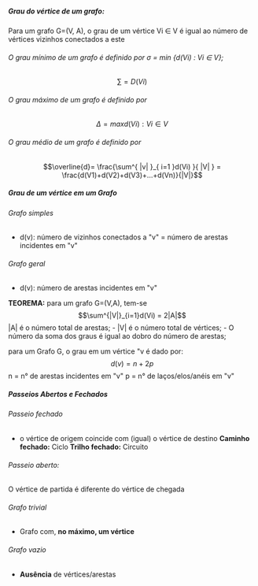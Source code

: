 ##### Grau do vértice de um grafo:
Para um grafo G=(V, A), o grau de um vértice Vi ∈ V é igual ao número de vértices vizinhos conectados a este
###### O grau mínimo de um grafo é definido por σ = min {d(Vi) : Vi ∈ V};
$$\sum={D(Vi)}$$
###### O grau máximo de um grafo  é definido por 
$$Δ = max{d(Vi) : Vi ∈ V}$$
###### O grau médio de um grafo é definido por 
$$\overline{d}= \frac{\sum^{ |v| }_{ i=1 }d(Vi) }{ |V| } = \frac{d(V1)+d(V2)+d(V3)+...+d(Vn)}{|V|}$$
##### Grau de um vértice em um Grafo
###### Grafo simples
- d(v): número de vizinhos conectados a "v" = número de arestas incidentes em "v"

###### Grafo geral
- d(v): número de arestas incidentes em "v"

**TEOREMA:** para um grafo G=(V,A), tem-se 
$$\sum^{|V|}_{i=1}d(Vi) = 2|A|$$
 |A| é o número total de arestas;
	- |V| é o número total de vértices; 
	- O número da soma dos graus é igual ao dobro do número de arestas;
	
para um Grafo G, o grau em um vértice "v é dado por:
$$d(v)=n+2p$$n = n° de arestas incidentes em "v"
p = n° de laços/elos/anéis em "v"

##### Passeios Abertos e Fechados
###### Passeio fechado
- o vértice de origem coincide com (igual) o vértice de destino
**Caminho fechado:** Ciclo
**Trilho fechado:** Circuito

###### Passeio aberto:
O vértice de partida é diferente do vértice de chegada

###### Grafo trivial
- Grafo com, **no máximo, um vértice**
###### Grafo vazio
- **Ausência** de vértices/arestas